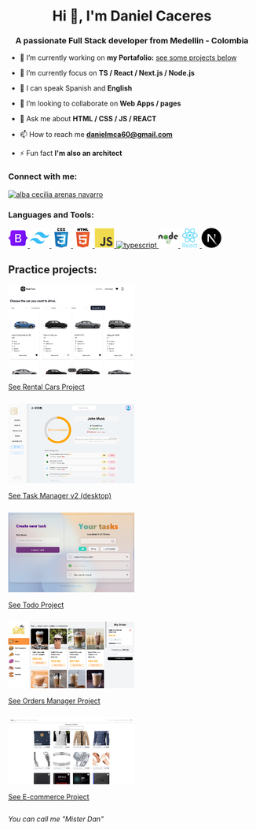<h1 align="center">Hi 👋, I'm Daniel Caceres</h1>
<!-- <br> -->
<h3 align="center">A passionate Full Stack developer from Medellin - Colombia</h3>

- 🔭 I’m currently working on **my Portafolio:** [see some projects below](#practice-projects)

- 🌱 I’m currently focus on **TS / React / Next.js / Node.js**

- 🗽 I can speak Spanish and **English**

- 👯 I’m looking to collaborate on **Web Apps / pages**

- 💬 Ask me about **HTML / CSS / JS / REACT**

- 📫 How to reach me **danielmca60@gmail.com**

- ⚡ Fun fact **I'm also an architect**


<h3 align="left">Connect with me:</h3>
<p align="left">
<a href="https://www.linkedin.com/in/daniel-merchan-caceres-ab8388260/" target="_blank"><img align="center" src="https://raw.githubusercontent.com/rahuldkjain/github-profile-readme-generator/master/src/images/icons/Social/linked-in-alt.svg" alt="alba cecilia arenas navarro" height="30" width="40" /></a>
</p>

<h3 align="left">Languages and Tools:</h3>
<p align="left"> <a href="" target="_blank" rel="noreferrer"> <img src="https://raw.githubusercontent.com/devicons/devicon/master/icons/bootstrap/bootstrap-original.svg" alt="bootstrap" width="40" height="40"/> </a> <a href="" target="_blank" rel="noreferrer"> <img src="https://raw.githubusercontent.com/devicons/devicon/master/icons/tailwindcss/tailwindcss-original.svg" alt="tailwindcss" width="40" height="40"/> </a><a href="" target="_blank" rel="noreferrer"> <img src="https://raw.githubusercontent.com/devicons/devicon/master/icons/css3/css3-original-wordmark.svg" alt="css3" width="40" height="40"/> </a> <a href="" target="_blank" rel="noreferrer"> <img src="https://raw.githubusercontent.com/devicons/devicon/master/icons/html5/html5-original-wordmark.svg" alt="html5" width="40" height="40"/> </a> <a href="" target="_blank" rel="noreferrer"> <img src="https://raw.githubusercontent.com/devicons/devicon/master/icons/javascript/javascript-original.svg" alt="javascript" width="40" height="40"/> </a> <a href="" target="_blank" rel="noreferrer"> <img src="https://raw.githubusercontent.com/rahuldkjain/github-profile-readme-generator/refs/heads/master/src/images/icons/ProgrammingLanguages/typescript.svg" alt="typescript" width="40" height="40"/> </a> <a href="" target="_blank" rel="noreferrer"> <img src="https://raw.githubusercontent.com/devicons/devicon/master/icons/nodejs/nodejs-original-wordmark.svg" alt="nodejs" width="40" height="40"/> </a> <a href="" target="_blank" rel="noreferrer"> <img src="https://raw.githubusercontent.com/devicons/devicon/master/icons/react/react-original-wordmark.svg" alt="react" width="40" height="40"/> </a> <a href="" target="_blank" rel="noreferrer"> <img src="https://raw.githubusercontent.com/devicons/devicon/master/icons/nextjs/nextjs-original.svg" alt="sass" width="40" height="40"/> </a> </p>

## Practice projects:

<div style="display: flex; flex-wrap: wrap; gap: 12px;">

<a href="https://rental-cars-project-jet.vercel.app/cars" target="blank">
<img width="257" alt="image" src="https://raw.githubusercontent.com/misterdan100/misterdan-cv-v1/refs/heads/main/src/assets/img/rental-car.png">
<p>See Rental Cars Project</p>
</a>

<a href="https://mister-todo-v2.netlify.app" target="blank">
<img width="257" alt="image" src="https://raw.githubusercontent.com/misterdan100/misterdan-cv-v1/refs/heads/main/src/assets/img/task-manager-v1.png">
<p>See Task Manager v2 (desktop)</p>
</a>

<a href="https://mistertodov1.netlify.app/" target="blank">
<img width="257" alt="image" src="https://raw.githubusercontent.com/misterdan100/misterdan-cv-v1/refs/heads/main/src/assets/img/todo-v1.png">
<p>See Todo Project</p>
</a>


<a href="https://quiosco-food-v2-ts-nextjs.vercel.app/" target="blank">
<img width="257" alt="image" src="https://raw.githubusercontent.com/misterdan100/misterdan-cv-v1/refs/heads/main/src/assets/img/food-manager.png">
<p>See Orders Manager Project</p>
</a>


<a href="https://ecommerce-misterdan.netlify.app" target="blank">
<img width="257" alt="image" src="https://raw.githubusercontent.com/misterdan100/misterdan-cv-v1/refs/heads/main/src/assets/img/ecommerce.png">
<p>See E-commerce Project</p>
</a>

</div>


*You can call me "Mister Dan"*
